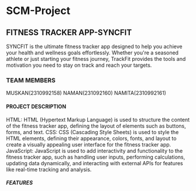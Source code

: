 # SCM-Project
## FITNESS TRACKER APP-SYNCFIT
SYNCFIT is the ultimate fitness tracker app designed to help you achieve your health and wellness goals effortlessly. Whether you're a seasoned athlete or just starting your fitness journey, TrackFit provides the tools and motivation you need to stay on track and reach your targets.

### TEAM MEMBERS
MUSKAN(2310992158)
NAMAN(231092160)
NAMITA(2310992161)

#### PROJECT DESCRIPTION
HTML: HTML (Hypertext Markup Language) is used to structure the content of the fitness tracker app, defining the layout of elements such as buttons, forms, and text.
CSS: CSS (Cascading Style Sheets) is used to style the HTML elements, defining their appearance, colors, fonts, and layout to create a visually appealing user interface for the fitness tracker app.
JavaScript: JavaScript is used to add interactivity and functionality to the fitness tracker app, such as handling user inputs, performing calculations, updating data dynamically, and interacting with external APIs for features like real-time tracking and analysis.

##### FEATURES





